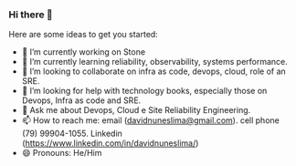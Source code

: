 ### Hi there 👋

Here are some ideas to get you started:

- 🔭 I’m currently working on Stone
- 🌱 I’m currently learning reliability, observability, systems performance.
- 👯 I’m looking to collaborate on infra as code, devops, cloud, role of an SRE.
- 🤔 I’m looking for help with technology books, especially those on Devops, Infra as code and SRE.
- 💬 Ask me about Devops, Cloud e Site Reliability Engineering.
- 📫 How to reach me:
  email (davidnuneslima@gmail.com).
  cell phone (79) 99904-1055.
  Linkedin (https://www.linkedin.com/in/davidnuneslima/)
- 😄 Pronouns: He/Him

